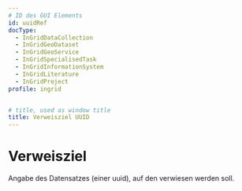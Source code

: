 ```yaml
---
# ID des GUI Elements
id: uuidRef
docType:
  - InGridDataCollection
  - InGridGeoDataset
  - InGridGeoService
  - InGridSpecialisedTask
  - InGridInformationSystem
  - InGridLiterature
  - InGridProject
profile: ingrid


# title, used as window title
title: Verweisziel UUID
---
```


# Verweisziel

Angabe des Datensatzes (einer uuid), auf den verwiesen werden soll.